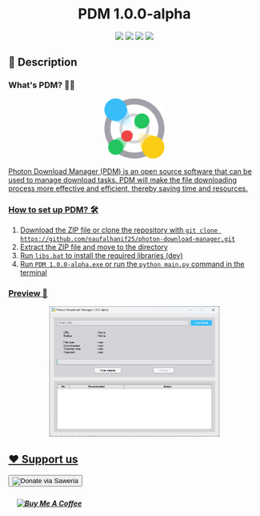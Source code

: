 <!-- Title -->
<div align="center">
    <h1>PDM 1.0.0-alpha</h1>
</div>

<!-- Badges -->
<div align="center">
    <img src="https://img.shields.io/badge/Python-FFD43B?style=for-the-badge&logo=python&logoColor=blue" /> 
    <img src="https://img.shields.io/badge/Numpy-777BB4?style=for-the-badge&logo=numpy&logoColor=white" /> 
    <img src="https://img.shields.io/badge/Shell_Script-121011?style=for-the-badge&logo=gnu-bash&logoColor=white" /> 
    <img src="https://img.shields.io/badge/Visual_Studio_Code-0078D4?style=for-the-badge&logo=visual%20studio%20code&logoColor=white" />
</div>

<!-- Descriptions -->
<h2>
    📝 Description
    <h3>
        <b>What's PDM? 🤷🏻</b>
    </h3>
</h2>

<div align="center">
    <a href="https://github.com/naufalhanif25/photon-download-manager/blob/main/public/icon.png">
    <img src="https://github.com/naufalhanif25/photon-download-manager/blob/main/public/icon.png" style="width: 120px; max-width: 100%; height: 120px; max-height: 100%" />
</div>


Photon Download Manager (PDM) is an open source software that can be used to manage download tasks. PDM will make the file downloading process more effective and efficient, thereby saving time and resources.

<!-- Setup -->
<h3>
    <b>How to set up PDM? 🛠️</b>
</h3>

1. Download the ZIP file or clone the repository with `git clone https://github.com/naufalhanif25/photon-download-manager.git`
2. Extract the ZIP file and move to the directory
3. Run `libs.bat` to install the required libraries (dev)
4. Run `PDM 1.0.0-alpha.exe` or run the `python main.py` command in the terminal

<!-- Preview -->
<h3>
    <b>Preview 📸</b>
</h3>

<div align="center">
    <a href="https://github.com/naufalhanif25/photon-download-manager/blob/main/public/preview.png">
    <img src="https://github.com/naufalhanif25/photon-download-manager/blob/main/public/preview.png" style="width: 340px; max-width: 100%; height: 260px; max-height: 100%" />
</div>

<!-- Donation -->
<h2>
    ❤️ Support us
    <h5>
        <a href="https://saweria.co/minkudeveloper" target="_blank" style="justify: center;"> 
            <button>
                <img src="https://encrypted-tbn0.gstatic.com/images?q=tbn:ANd9GcR2n797tizOh5Lk4p0xeQsYjsVkW6mZ7uN4BipecBl7My2s4LFc-sU_MGhrz-mS4s5k6N8&usqp=CAU" alt="Donate via Saweria" style="width: 200px; height: 120px; vertical-align: middle;">
            </button> 
        </a>
    </h5>
    <h5>&nbsp;&nbsp;&nbsp;&nbsp;
        <a href="https://buymeacoffee.com/minkudev" target="_blank" style="justify: center;">
            <img src="https://img.shields.io/badge/Buy%20Me%20a%20Coffee-ffdd00?style=for-the-badge&logo=buy-me-a-coffee&logoColor=black" alt="Buy Me A Coffee" style="width: 160px; heigh: 64px; vertical-align: middle;" >
        </a>
    </h5>
</h2>